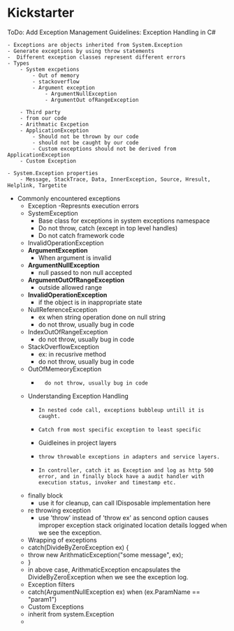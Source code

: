 # Kickstarter

ToDo: Add Exception Management
Guidelines:
Exception Handling in C#
	
	- Exceptions are objects inherited from System.Exception
	- Generate exceptions by using throw statements
	-  Different exception classes represent different errors
	- Types
		- System excpetions
			- Out of memory
			- stackoverflow
			- Argument exception
				- ArgumentNullException
				- ArgumentOut ofRangeException
		
		- Third party
		- from our code
		- Arithmatic Excpetion
		- ApplicationException
			- Should not be thrown by our code
			- should not be caught by our code
			- Custom exceptions should not be derived from ApplicationException
		- Custom Exception
		
	- System.Exception properties
		- Message, StackTrace, Data, InnerException, Source, Hresult, Helplink, Targetite
- Commonly encountered exceptions
	- Exception
 		-Represnts execution errors 
 	- SystemException
  	  	- Base class for exceptions in system exceptions namespace
     	- Do not throw, catch (except in top level handles)
        - Do not catch framework code
   	- InvalidOperationException
   	- **ArgumentException**
  	 	- 	When argument is invalid
   	- **ArgumentNullException**
   		- 	null passed to non null accepted 
   	- **ArgumentOutOfRangeException**
   		- 	outside allowed range
   	- **InvalidOperationException**
   		- 	if the object is in inappropriate state
   	- NullReferenceException
	   	- 	ex when string operation done on null string
	   	- 	do not throw, usually bug in code
   	- IndexOutOfRangeException
   		- 	do not throw, usually bug in code
   	- StackOverflowException
	   	- 	ex: in recusrive method
	   	- 	do not throw, usually bug in code
   	- OutOfMemeoryException
   		-   	do not throw, usually bug in code
 
  - Understanding Exception Handling
	  - 	In nested code call, exceptions bubbleup untill it is caught.
	  - 	Catch from most specific exception to least specific
	  - Guidleines in project layers
	  - 	throw throwable exceptions in adapters and service layers.
	  - 	In controller, catch it as Exception and log as http 500 error, and in finally block have a audit handler with execution status, invoker and timestamp etc.
  - finally block
  	- use it for cleanup, can call IDisposable implementation here
  - re throwing exception
   	- use 'throw' instead of 'throw ex' as sencond option causes improper exception stack originated location details logged when we see the exception.
   - Wrapping of exceptions
   	- catch(DivideByZeroException ex) {
   	-	throw new ArithmaticException("some message", ex);
   	- }
   	- in above case, ArithmaticException encapsulates the DivideByZeroException when we see the exception log.
   - Exception filters
   	- catch(ArgumentNullException ex) when (ex.ParamName == "param1")
   - Custom Exceptions
   	- inherit from system.Exception
   	- 


   

















  
